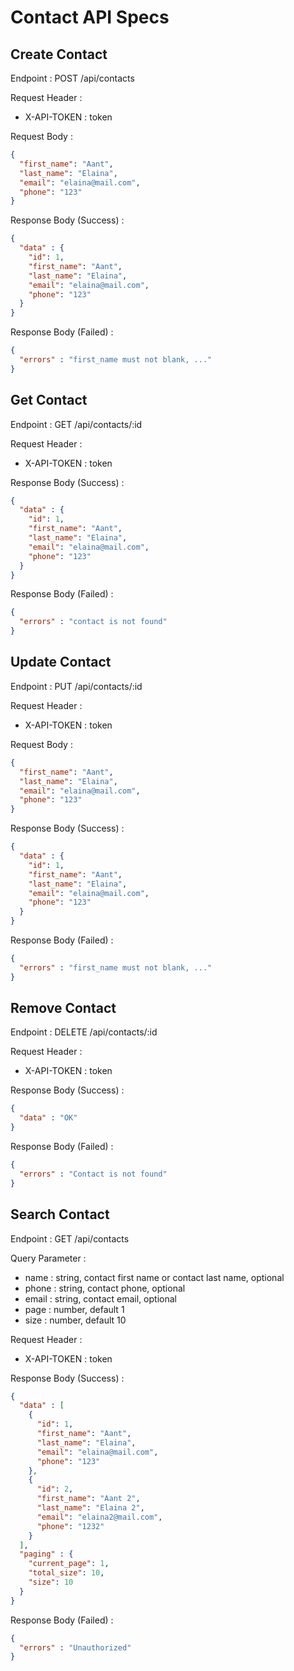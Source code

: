 # Contact API Specs

## Create Contact

Endpoint : POST /api/contacts

Request Header :
- X-API-TOKEN : token

Request Body :

```json
{
  "first_name": "Aant",
  "last_name": "Elaina",
  "email": "elaina@mail.com",
  "phone": "123"
}
```

Response Body (Success) :

```json
{
  "data" : {
    "id": 1,
    "first_name": "Aant",
    "last_name": "Elaina",
    "email": "elaina@mail.com",
    "phone": "123"
  }
}
```

Response Body (Failed) :

```json
{
  "errors" : "first_name must not blank, ..."
}
```

## Get Contact

Endpoint : GET /api/contacts/:id

Request Header :
- X-API-TOKEN : token

Response Body (Success) :

```json
{
  "data" : {
    "id": 1,
    "first_name": "Aant",
    "last_name": "Elaina",
    "email": "elaina@mail.com",
    "phone": "123"
  }
}
```

Response Body (Failed) :

```json
{
  "errors" : "contact is not found"
}
```

## Update Contact

Endpoint : PUT /api/contacts/:id

Request Header :
- X-API-TOKEN : token

Request Body :

```json
{
  "first_name": "Aant",
  "last_name": "Elaina",
  "email": "elaina@mail.com",
  "phone": "123"
}
```

Response Body (Success) :

```json
{
  "data" : {
    "id": 1,
    "first_name": "Aant",
    "last_name": "Elaina",
    "email": "elaina@mail.com",
    "phone": "123"
  }
}
```

Response Body (Failed) :

```json
{
  "errors" : "first_name must not blank, ..."
}
```

## Remove Contact

Endpoint : DELETE /api/contacts/:id

Request Header :
- X-API-TOKEN : token

Response Body (Success) :

```json
{
  "data" : "OK"
}
```

Response Body (Failed) :

```json
{
  "errors" : "Contact is not found"
}
```

## Search Contact

Endpoint : GET /api/contacts

Query Parameter :
- name : string, contact first name or contact last name, optional
- phone : string, contact phone, optional
- email : string, contact email, optional
- page : number, default 1
- size : number, default 10

Request Header :
- X-API-TOKEN : token

Response Body (Success) :

```json
{
  "data" : [
    {
      "id": 1,
      "first_name": "Aant",
      "last_name": "Elaina",
      "email": "elaina@mail.com",
      "phone": "123"
    },
    {
      "id": 2,
      "first_name": "Aant 2",
      "last_name": "Elaina 2",
      "email": "elaina2@mail.com",
      "phone": "1232"
    }
  ],
  "paging" : {
    "current_page": 1,
    "total_size": 10,
    "size": 10
  }
}
```

Response Body (Failed) :

```json
{
  "errors" : "Unauthorized"
}
```